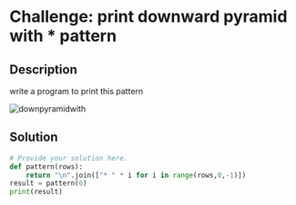 # Challenge: print downward pyramid with * pattern

## Description

write a program to print this pattern

![downpyramidwith](https://github.com/user-attachments/assets/20debc1a-70c8-4fec-9cdb-62917d71f226)


## Solution

```python
# Provide your solution here.
def pattern(rows):
    return "\n".join(["* " * i for i in range(rows,0,-1)])
result = pattern(6)
print(result)
    


